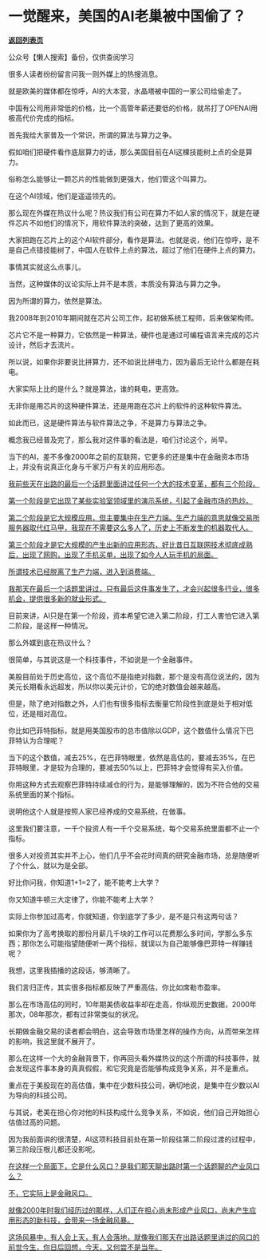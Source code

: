 # 一觉醒来，美国的AI老巢被中国偷了？

[**返回列表页**](/gzh/记忆承载3)

公众号【懒人搜索】备份，仅供查阅学习

很多人读者纷纷留言问我一则外媒上的热搜消息。

就是欧美的媒体都在惊呼，AI的大本营，水晶塔被中国的一家公司给偷走了。  

中国有公司用非常低的价格，比一个高管年薪还要低的价格，就吊打了OPENAI用极高代价完成的指标。  

首先我给大家普及一个常识，所谓的算法与算力之争。

假如咱们把硬件看作底层算力的话，那么美国目前在AI这棵技能树上点的全是算力。  

俗称怎么能够让一颗芯片的性能做到更强大，他们管这个叫算力。  

在这个AI领域，他们是遥遥领先的。  

那么现在外媒在热议什么呢？热议我们有公司在算力不如人家的情况下，就是在硬件芯片不如他们的情况下，用软件算法的突破，达到了更高的效果。

大家把跑在芯片上的这个AI软件部分，看作是算法。也就是说，他们在惊呼，是不是自己点错技能树了，中国人在软件上点的算法，超过了他们在硬件上点的算力。  

事情其实就这么点事儿。

当然，这种媒体的议论实际上并不是本质，本质没有算法与算力之争。

因为所谓的算力，依然是算法。

我2008年到2010年期间就在芯片公司工作，起初做系统工程师，后来做架构师。  

芯片它不是一种算力，它依然是一种算法，硬件也是通过可编程语言来完成的芯片设计，然后才去流片。  

所以说，如果你非要说比拼算力，还不如说比拼电力，因为最后无论什么都是在耗电。  

大家实际上比的是什么？就是算法，谁的耗电，更高效。

无非你是用芯片的这种硬件算法，还是用跑在芯片上的软件的这种软件算法。  

如此而已，这是硬件算法与软件算法之争，不是算力与算法之争。  

概念我已经普及完了，那么我对这件事的看法是，咱们讨论这个，尚早。

当下的AI，差不多像2000年之前的互联网，它更多的还是集中在金融资本市场上，并没有说真正化身与千家万户有关的应用形态。  

[我前些天在出路的最后一个话题里面讲过任何一个大的技术变革，都有三个阶段。](https://mp.weixin.qq.com/s?__biz=MzU3NDc5Nzc0NQ==&mid=2247529742&idx=1&sn=d7b78a887b8653739372c82973dd6266&scene=21#wechat_redirect)

[第一个阶段是它出现了某些实验室领域里的演示系统，引起了金融市场的热炒。  
](https://mp.weixin.qq.com/s?__biz=MzU3NDc5Nzc0NQ==&mid=2247529742&idx=1&sn=d7b78a887b8653739372c82973dd6266&scene=21#wechat_redirect)

[第二个阶段是它大规模应用，但主要集中在生产力端。生产力端的意思就像交易所服务器取代红马甲，我现在不需要这么多人了，历史上不断发生的机器取代人。](https://mp.weixin.qq.com/s?__biz=MzU3NDc5Nzc0NQ==&mid=2247529742&idx=1&sn=d7b78a887b8653739372c82973dd6266&scene=21#wechat_redirect)

[第三个阶段才是它大规模的产生出新的应用形态，好比昔日互联网技术彻底成熟后，出现了网购，出现了手机买单，出现了如今人人玩手机的局面。](https://mp.weixin.qq.com/s?__biz=MzU3NDc5Nzc0NQ==&mid=2247529742&idx=1&sn=d7b78a887b8653739372c82973dd6266&scene=21#wechat_redirect)

[所谓技术已经脱离了生产力端，进入到消费端。  
](https://mp.weixin.qq.com/s?__biz=MzU3NDc5Nzc0NQ==&mid=2247529742&idx=1&sn=d7b78a887b8653739372c82973dd6266&scene=21#wechat_redirect)

[我那天在最后一个话题里讲过，只有最后这件事发生了，才会兴起很多行业，很多机会，提供很多新的就业形式。](https://mp.weixin.qq.com/s?__biz=MzU3NDc5Nzc0NQ==&mid=2247529742&idx=1&sn=d7b78a887b8653739372c82973dd6266&scene=21#wechat_redirect)

目前来讲，AI只是在第一个阶段，资本希望它进入第二阶段，打工人害怕它进入第二阶段，是这样一种情况。  

那么外媒到底在热议什么？

很简单，与其说这是一个科技事件，不如说是一个金融事件。  

美股目前处于历史高位，这个高位不是指绝对指数，那个是没有高位说法的，因为美元长期看永远超发，所以你以美元计价，它的绝对数值会越来越高。

但是，除了绝对指数之外，人们也有很多指标去衡量它阶段性到底是处于相对低位，还是相对高位。  

你比如巴菲特指标，就是用美国股市的总市值除以GDP，这个数值什么情况下巴菲特认为合理呢？

当下的这个数值，减去25%，在巴菲特眼里，依然是高估的，要减去35%，在巴菲特眼里，才是较为合理的，要减去50%以上，巴菲特才会觉得有买入价值。

你用这种方式去观察巴菲特持续减仓的行为，是能够理解的，因为不符合他的交易系统里面的某个指标。

说明他这个人就是按照人家已经养成的交易系统，在做事。  

这里我们要注意，一千个投资人有一千个交易系统，每个交易系统里面都不止一个指标。  

很多人对投资其实并不上心，他们几乎不会花时间真的研究金融市场，总是随便听了个什么，就以为是全部。  

好比你问我，你知道1+1=2了，能不能考上大学？  

你又知道牛顿三大定律了，你能不能考上大学？  

实际上你参加过高考，你就知道，你到底学了多少，是不是只有这两句话？

如果你为了高考换取的那份月薪几千块的工作可以花费那么多时间，学那么多东西；那你怎么可能指望随便听一两个指标，就误以为自己能够像巴菲特一样赚钱呢？  

我想，这里我插播的这段话，够清晰了。  

我们言归正传，其实很多指标都反映了严重高估，你比如席勒市盈率。

那么在市场高估的同时，10年期美债收益率却在走高，你纵观历史数据，2000年那次，08年那次，都有过非常类似的状况。  

长期做金融交易的读者都会明白，这会导致市场里怎样的操作方向，从而带来怎样的影响，我这里就不展开了。  

那么在这样一个大的金融背景下，你再回头看外媒热议的这个所谓的科技事件，就会发现这件事本身的真真假假，和它究竟是否能够构成竞争关系，并不是重点。

重点在于美股现在的高估值，集中在少数科技公司，确切地说，是集中在少数以AI为导向的科技公司。

与其说，老美在担心你对他的科技构成什么竞争关系，不如说，他们自己开始担心估值过高的问题。

因为我前面讲的很清楚，AI这项科技目前处在第一阶段往第二阶段过渡的过程中，第三阶段压根儿都还没影呢。  

[在这样一个局面下，它是什么风口？是我们那天聊出路时第一个话题聊的产业风口么？  
](https://mp.weixin.qq.com/s?__biz=MzU3NDc5Nzc0NQ==&mid=2247529742&idx=1&sn=d7b78a887b8653739372c82973dd6266&scene=21#wechat_redirect)

[不，它实际上是金融风口。  
](https://mp.weixin.qq.com/s?__biz=MzU3NDc5Nzc0NQ==&mid=2247529742&idx=1&sn=d7b78a887b8653739372c82973dd6266&scene=21#wechat_redirect)

[就像2000年时我们经历过的那样，人们正在担心尚未形成产业风口，尚未产生应用形态的新科技，会带来一场金融风暴。](https://mp.weixin.qq.com/s?__biz=MzU3NDc5Nzc0NQ==&mid=2247529742&idx=1&sn=d7b78a887b8653739372c82973dd6266&scene=21#wechat_redirect)

[这场风暴中，有人会上天，有人会落地，就像我们那天在出路话题里讲过的风口的前世今生，你日后回想，今天，又何尝不是当年。](https://mp.weixin.qq.com/s?__biz=MzU3NDc5Nzc0NQ==&mid=2247529742&idx=1&sn=d7b78a887b8653739372c82973dd6266&scene=21#wechat_redirect)

